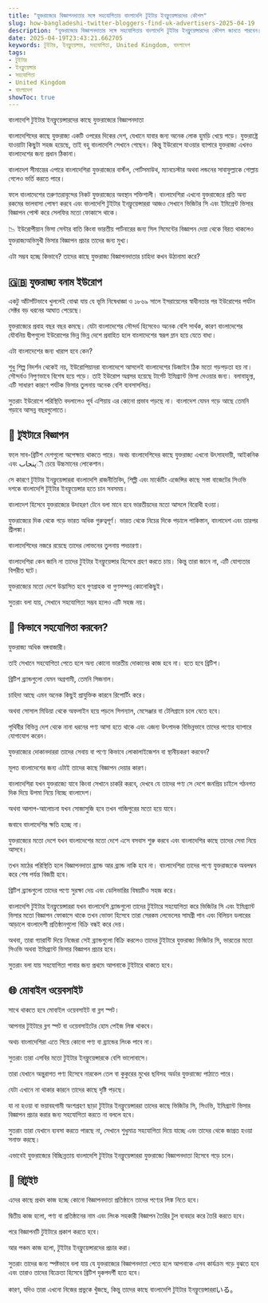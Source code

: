 ```yaml
---
title: "যুক্তরাজ্যের বিজ্ঞাপনদাতার সঙ্গে সহযোগিতায় বাংলাদেশি টুইটার ইনফ্লুয়েন্সারদের কৌশল"
slug: how-bangladeshi-twitter-bloggers-find-uk-advertisers-2025-04-19
description: "যুক্তরাজ্যের বিজ্ঞাপনদাতার সঙ্গে সহযোগিতায় বাংলাদেশি টুইটার ইনফ্লুয়েন্সারদের কৌশল জানতে পারবেন।"
date: 2025-04-19T23:43:21.662705
keywords: টুইটার, ইনফ্লুয়েন্সার, সহযোগিতা, United Kingdom, বাংলাদেশ
tags:
- টুইটার
- ইনফ্লুয়েন্সার
- সহযোগিতা
- United Kingdom
- বাংলাদেশ
showToc: true
---
```


বাংলাদেশি টুইটার ইনফ্লুয়েন্সারদের কাছে যুক্তরাজ্যের বিজ্ঞাপনদাতা

বাংলাদেশিদের কাছে যুক্তরাজ্য একটি ওপরের দিকের দেশ, যেখানে যাবার জন্য অনেক লোক হুমড়ি খেয়ে পড়ে। যুক্তরাষ্ট্রে যাওয়াটা কিছুটা সহজ হয়েছে, তাই বহু বাংলাদেশি সেখানে গেছেন। কিন্তু ইউরোপে যাওয়ার ব্যাপারে যুক্তরাজ্য এখনও বাংলাদেশের জন্য প্রধান ঠিকানা।

বাংলাদেশ সীমান্তের এপারে বাংলাদেশিরা যুক্তরাজ্যের বার্স্টল, পোর্টসমাউথ, ম্যানচেস্টার অথবা লন্ডনের সাবাফুল্লাকে গোল্লায় গেলেও ভর্তি করতে পারে।

ফলে বাংলাদেশের তরুণতরাবৃন্দের নিকট যুক্তরাজ্যের অবস্থান শক্তিশালী। 
বাংলাদেশিরা এখনো যুক্তরাজ্যের প্রতি অন্য রকমের ভালবাসা পোষণ করবে এবং বাংলাদেশি টুইটার ইনফ্লুয়েন্সাররা আজও সেখানে ভিজিটর সি এবং ইমিগ্রেন্ট ভিসার বিজ্ঞাপন পোস্ট করে সেলফির মতো ফোকাসে থাকে।

📉 ইউরোপীয়ান ভিসা সেন্টার বাতি কিংবা ভারতীয় পার্টনারের জন্য সিল সিমেন্টের বিজ্ঞাপন দেয়া থেকে বিরত থাকলেও যুক্তরাজ্যঅভিমুখী ভিসার বিজ্ঞাপন প্রচার তাদের জন্য মুখ্য।

এটা সম্ভব হচ্ছে কিভাবে? তাদের কাছে যুক্তরাজ্য বিজ্ঞাপনদাতার চাহিদা কখন উঠানামা করে?


## 🇬🇧 যুক্তরাজ্য বনাম ইউরোপ

একটু আঁটসাঁটভাবে খুললেই বোঝা যায় যে ভূমি নিষেধাজ্ঞা ও ১৮৬৯ সালে ইসরায়েলের স্বাধীনতার পর ইউরোপের পর্যটন সেক্টর বড় ধরনের আঘাত পেয়েছে।


যুক্তরাজ্যের প্রবাহ বছর বছর কমছে। যেটা বাংলাদেশের সৌন্দর্য হিসেবেও অনেক বেশি সার্থক, কারণ বাংলাদেশের যৌবনিয় দ্বীপগুলো ইউরোপের ভিন্ন ভিন্ন দেশে প্রবাহিত হলে বাংলাদেশের স্বরূপ ম্লান হয়ে যেতে বাধ্য।

এটা বাংলাদেশের জন্য খারাপ হবে কেন? 

শুধু শিল্প নিদর্শন থেকেই নয়, ইউরোপিয়ানরা বাংলাদেশে আসলেই বাংলাদেশের ডিজাইন ঠিক মতো গড়পড়তা হয় না। সৌন্দর্যও নিপুণভাবে বিশেষ হয়ে পড়ে। 
তাই ইউরোপ অগ্রসর হয়েছে টার্গেট ইমিগ্র্যান্ট ভিসা দেওয়ার জন্য। বলাবাহুল্য, এটি সাধারণ কারণে পর্যটক ভিসার তুলনায় অনেক বেশি ব্যবসাসলিপ্ত।

সুতরাং ইউরোপে পরিস্থিতি বদলালেও পূর্ব এশিয়ায় এর কোনো প্রভাব পড়ছে না। বাংলাদেশ যেমন গড়ে আছে তেমনি গড়াবে আসন্ন বছরগুলোতে।


## 📲 টুইটারে বিজ্ঞাপন

ফলে সাব-ব্রিটিশ দেশগুলো অপেক্ষায় থাকতে পারে। অথচ বাংলাদেশিদের কাছে যুক্তরাজ্য এখনো উৎসাহদায়ী, আইকনিক এবং پنجابী চেয়ে উচ্চমানের লোকেশান।

সে কারণে টুইটার ইনফ্লুয়েন্সাররা বাংলাদেশি রাজনীতিবিদ, শিল্পী এবং মার্কেটিং এজেন্সির কাছে সস্তা বাজেটের সিওভি দশকে বাংলাদেশি টুইটার ইনফ্লুয়েন্সার হতে চান সবসময়।

বাংলাদেশ হিসেবে যুক্তরাজ্যের উদাহরণ টেনে বলা মানে হবে ভারতীয়দের মতো আসলে বিরোধী হওয়া।


যুক্তরাজ্যের দিক থেকে গড়ে ভারত অধিক গুরুত্বপূর্ণ। ভারত থেকে নিচের দিকে পড়ালে পাকিস্তান, বাংলাদেশ এবং তারপর শ্রীলঙ্কা। 

বাংলাদেশিদের নজরে রয়েছে তাদের লোভনের তুলনায় পদচারণা।


বাংলাদেশিরা কেন জানি না তাদের টুইটার ইনফ্লুয়েন্সার হিসেবে গ্রহণ করতে চায়। কিন্তু তারা জানে না, এটি যোগ্যতার বিপরীত ঘটে।

যুক্তরাজ্যের মতো দেশে উদ্ভাসিত হবে গুণগ্রাহক বা গুণসম্পন্ন কোনোকিছুই।

সুতরাং বলা যায়, সেখানে সহযোগিতা সম্ভব হলেও এটি সহজ নয়। 


## 📝 কিভাবে সহযোগিতা করবেন?

যুক্তরাজ্য অধিক বঙ্গবাজারী।

তাই সেখানে সহযোগিতা পেতে হলে অন্য কোনো ভারতীয় দোকানের কাজ হবে না। হতে হবে ব্রিটিশ। 

ব্রিটিশ ব্র্যান্ডগুলো যেমন অগ্রগামী, তেমনি সিজনাল। 


চাহিদা আছে এমন অনেক কিছুই প্রাযুক্তিক কারনে রিপোর্টিং করে। 

অথবা সোসাল মিডিয়া থেকে অফলাইন হয়ে পড়লে সিগন্যাল, মেসেঞ্জার বা টেলিগ্রামে চলে যেতে হবে। 


পৃথিবীর বিভিন্ন দেশ থেকে নানা ধরনের পণ্য আসা হতে থাকে এবং এজন্য উৎপাদক বিভিন্নভাবে তাদের পণ্যের ব্যাপারে যোগাযোগ করেন। 

যুক্তরাজ্যের দোকানদাররা তাদের সেবায় বা পণ্যে কিভাবে লোকালাইজেশন বা স্থানীয়করণ করবেন?


মূলত বাংলাদেশের জন্য এটাই তাদের কাছে বিজ্ঞাপন দেয়ার কারণ। 


বাংলাদেশিরা যখন যুক্তরাজ্যে যাবে কিংবা সেখানে চাকরি করবে, দেখবে যে তাদের পণ্য সে দেশে জনপ্রিয় চাইলে গঠনগত দিক দিয়ে উপমা নিয়ে নিচ্ছে বাংলাদেশ।

অথবা আলাপ-আলোচনা যখন সোজাসুজি হবে তখন গাজিপুরের মতো হয়ে যাবে। 


জবাবে বাংলাদেশির ক্ষতি হচ্ছে না। 


যুক্তরাজ্যের মতো দেশে যখন বাংলাদেশের মতো দেশে এসে বসবাস শুরু করবে এবং বাংলাদেশির কাছে তাদের সেবা নিয়ে আসবে। 


তখন মাঠের পরিস্থিতি হলে বিজ্ঞাপনদাতা ব্র্যান্ড আর ব্র্যান্ড নাকি হবে না। 
বাংলাদেশিরা তাদের পণ্যে যুক্তরাজ্যকে অবলম্বন করে শেষ পর্যন্ত বিজয়ী হবে। 


ব্রিটিশ ব্র্যান্ডগুলো তাদের পণ্যে সুরক্ষা দেয় এবং ডেলিভারির বিষয়টিও সহজ করে। 


বাংলাদেশি টুইটার ইনফ্লুয়েন্সাররা যখন বাংলাদেশি ব্র্যান্ডগুলো তাদের টুইটারে সহযোগিতা করে ভিজিটর সি এবং ইমিগ্র্যান্ট ভিসার মতো বিজ্ঞাপন ফোকাসে থাকে তখন ভোক্তা হিসেবে তারা সেরকম লেভেলের সামগ্রী পান এবং বিলিয়ন ডলারের আড়ালে বাংলাদেশী প্রতিষ্ঠানগুলো বিক্রি বন্ধই করে দেয়। 


অথবা, তারা গ্যারান্টি দিয়ে নিজেরা সেই ব্র্যান্ডগুলো বিক্রি করলেও তাদের টুইটারে যুক্তরাজ্য ভিজিটর সি, ভারতের মতো সিওভি অথবা ইমিগ্র্যান্ট ভিসার বিজ্ঞাপন প্রচার হবে। 


সুতরাং বলা যায় সহযোগিতা পাবার জন্য প্রথমে আপনাকে টুইটারে থাকতে হবে। 


## 🌐 মোবাইল ওয়েবসাইট

সাথে থাকতে হবে মোবাইল ওয়েবসাইট বা ব্লগ স্পট।


আপনার টুইটারে ব্লগ স্পট বা ওয়েবসাইটের হোম পেইজ লিঙ্ক থাকবে। 


অথচ বাংলাদেশিরা এতে গিয়ে কোনো পণ্য বা ব্র্যান্ডের লিংক পাবে না। 


সুতরাং তারা এসবির মতো টুইটার ইনফ্লুয়েন্সারকে বেশি ভালোবাসে। 


তারা যেখানে অন্তুরাগত পণ্য হিসেবে নারকেল তেল বা কুকুরের মুখের ছবিসহ অর্ডার যুক্তরাজ্যে পাঠাতে পারে। 


যেটা এখানে না থাকার কারনে তাদের কাছে দৃষ্টি পড়ছে। 


যা না হওয়া বা ভয়াবহগামী অংশগ্রহণ ছাড়া টুইটার ইনফ্লুয়েন্সাররা তাদের কাছে ভিজিটর সি, সিওভি, ইমিগ্র্যান্ট ভিসার বিজ্ঞাপন প্রচার করার জন্য সহযোগিতা করতে না বললে হবে। 


সুতরাং তারা যেখানে ব্যবসা করতে পারছে না, সেখানে শুধুমাত্র সহযোগিতা দিয়ে যাচ্ছে এবং তাদের থেকে জাগ্রত হওয়া সনাক্ত করছে। 


এভাবেই যুক্তরাজ্যের বিচ্ছিন্নতায় বাংলাদেশি টুইটার ইনফ্লুয়েন্সাররা যুক্তরাজ্যে বিজ্ঞাপনদাতা হিসেবে গড়ে চলে। 


## 🔁 রিটুইট

এদের কাছে প্রথম কাজ হচ্ছে কোনো বিজ্ঞাপনদাতা প্রতিষ্ঠানে তাদের পণ্যের লিঙ্ক নিতে হবে। 


দ্বিতীয় কাজ হলো, পণ্য বা প্রতিষ্ঠানের নাম এবং লিংক সহকারী বিজ্ঞাপন তৈরির টুল ব্যবহার করে তৈরি করতে হবে। 


পরে বিজ্ঞাপনটি টুইটারে প্রকাশ করতে হবে। 


আর পঞ্চম কাজ হলো, টুইটার ইনফ্লুয়েন্সারদের প্রচার করা। 


সুতরাং তাদের জন্য স্পষ্টভাবে বলা যায় যে যুক্তরাজ্যের বিজ্ঞাপনদাতা পেতে হলে আপনাকে এসব কার্যক্রম গড়ে বুঝতে হবে এবং তারাও তাদের বিক্রেতা হিসেবে ব্রিটিশ দৃকপদর্শী হতে হবে।

কারণ, যদিও তারা এখনো নিজের প্রভুকে খুঁজছে, কিন্তু তাদের কাছে বাংলাদেশি টুইটার ইনফ্লুয়েন্সাররাいる。